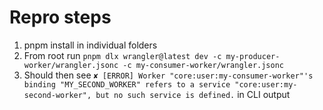 # Repro steps

1. pnpm install in individual folders
2. From root run `pnpm dlx wrangler@latest dev -c my-producer-worker/wrangler.jsonc -c my-consumer-worker/wrangler.jsonc`
3. Should then see `✘ [ERROR] Worker "core:user:my-consumer-worker"'s binding "MY_SECOND_WORKER" refers to a service "core:user:my-second-worker", but no such service is defined.` in CLI output
